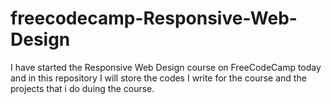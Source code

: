 # freecodecamp-Responsive-Web-Design
I have started the Responsive Web Design course on FreeCodeCamp today and in this repository I will store the codes I write for the course and the projects that i do duing the course.
